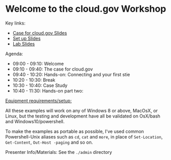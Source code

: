 # Welcome to the cloud.gov Workshop

Key links:

* [Case for cloud.gov Slides](00-slides-cloudgov.md)
* [Set up Slides](01-slides-setup.md)
* [Lab Slides](02-slides-lab.md)

Agenda:

* 09:00 - 09:10: Welcome
* 09:10 - 09:40: The case for cloud.gov
* 09:40 - 10:20: Hands-on: Connecting and your first stie
* 10:20 - 10:30: Break
* 10:30 - 10:40: Case Study
* 10:40 - 11:30: Hands-on part two: 

[Equipment requirements/setup:](./admin/requirements.md)

All these examples will work on any of Windows 8 or above, MacOsX, or Linux, but the testing and development have all be validated on OsX/bash and Windows10/powershell.

To make the examples as portable as possible, I've used common Powershell-Unix aliases such as `cd`, `cat` and `more`, in place of `Set-Location`, `Get-Content`, `Out-Host -paging`  and so on.

Presenter Info/Materials: See the `./admin` directory

